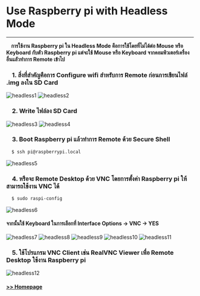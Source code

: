 # Use Raspberry pi with Headless Mode
------------------------------------------
**&nbsp;&nbsp;&nbsp;&nbsp;การใช้งาน Raspberry pi ใน Headless Mode คือการใช้โดยที่ไม่ได้ต่อ Mouse หรือ Keyboard กับตัว Raspberry pi แต่จะใช้ Mouse หรือ Keyboard จากคอมพิวเตอร์เครื่องอื่นแลัวทำการ Remote เข้าไป**

### &nbsp;&nbsp;&nbsp;&nbsp;1. สิ่งที่สำคัญคือการ Configure wifi สำหรับการ Remote ก่อนการเขียนไฟล์ .img ลงใน SD Card

<img src="/Blog/picture/headless/Screenshot 2022-10-20 223557.png" alt="headless1"/>

<img src="/Blog/picture/headless/Screenshot 2022-10-20 223618.png" alt="headless2"/>

### &nbsp;&nbsp;&nbsp;&nbsp;2. Write ไฟล์ลง SD Card

<img src="/Blog/picture/headless/Screenshot 2022-09-30 133838.png" alt="headless3"/>

<img src="/Blog/picture/headless/Screenshot 2022-09-30 134148.png" alt="headless4"/>

### &nbsp;&nbsp;&nbsp;&nbsp;3. Boot Raspberry pi แล้วทำการ Remote ด้วย Secure Shell

```bash
  $ ssh pi@raspberrypi.local
```

<img src="/Blog/picture/headless/Screenshot 2022-09-30 142555.png" alt="headless5"/>

### &nbsp;&nbsp;&nbsp;&nbsp;4. หรือจะ Remote Desktop ด้วย VNC โดยการตั้งค่า Raspberry pi ให้สามารถใช้งาน VNC ได้

```bash
  $ sudo raspi-config
```

<img src="/Blog/picture/headless/Screenshot 2022-09-30 143400.png" alt="headless6"/>

#### จากนั้นใช้ Keyboard ในการเลือกที่ Interface Options -> VNC -> YES

<img src="/Blog/picture/headless/Screenshot 2022-09-30 143630.png" alt="headless7"/>

<img src="/Blog/picture/headless/Screenshot 2022-09-30 143651.png" alt="headless8"/>

<img src="/Blog/picture/headless/Screenshot 2022-09-30 143707.png" alt="headless9"/>

<img src="/Blog/picture/headless/Screenshot 2022-09-30 143802.png" alt="headless10"/>

<img src="/Blog/picture/headless/Screenshot 2022-09-30 143820.png" alt="headless11"/>

### &nbsp;&nbsp;&nbsp;&nbsp;5. ใช้โปรแกรม VNC Client เช่น RealVNC Viewer เพื่อ Remote Desktop ใช้งาน Raspberry pi

<img src="/Blog/picture/headless/Screenshot 2022-09-30 143306.png" alt="headless12"/>

#### [>> Homepage](https://pkrittapon.github.io)
